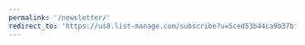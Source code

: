 ```yaml
---
permalink: '/newsletter/'
redirect_to: 'https://us8.list-manage.com/subscribe?u=5ced53b44ca9b37bfe1306988&id=5ba42b52ba'
---
```

